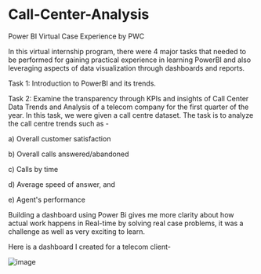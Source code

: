 # Call-Center-Analysis

Power BI Virtual Case Experience by PWC

In this virtual internship program, there were 4 major tasks that needed to be performed for gaining practical experience in learning PowerBI and also leveraging aspects of data visualization through dashboards and reports.

Task 1: Introduction to PowerBI and its trends.

Task 2: Examine the transparency through KPIs and insights of Call Center Data Trends and Analysis of a telecom company for the first quarter of the year.
  In this task, we were given a call centre dataset. The task is to analyze the call centre trends such as -
  
  a) Overall customer satisfaction
  
  b) Overall calls answered/abandoned
  
  c) Calls by time
  
  d) Average speed of answer, and
  
  e) Agent's performance
  
Building a dashboard using Power Bi gives me more clarity about how actual work happens in Real-time by solving real case problems, it was a challenge as well as very exciting to learn.

Here is a dashboard I created for a telecom client-

![image](https://github.com/tathodtushar99/Call-Center-Analysis/assets/90443509/4a30c61f-65e7-452a-84e3-9473bec183eb)
